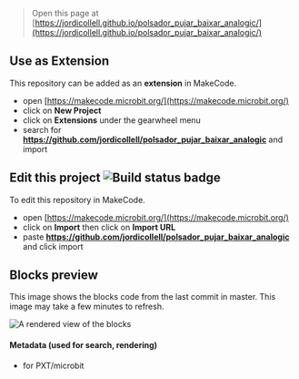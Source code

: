 
> Open this page at [https://jordicollell.github.io/polsador_pujar_baixar_analogic/](https://jordicollell.github.io/polsador_pujar_baixar_analogic/)

## Use as Extension

This repository can be added as an **extension** in MakeCode.

* open [https://makecode.microbit.org/](https://makecode.microbit.org/)
* click on **New Project**
* click on **Extensions** under the gearwheel menu
* search for **https://github.com/jordicollell/polsador_pujar_baixar_analogic** and import

## Edit this project ![Build status badge](https://github.com/jordicollell/polsador_pujar_baixar_analogic/workflows/MakeCode/badge.svg)

To edit this repository in MakeCode.

* open [https://makecode.microbit.org/](https://makecode.microbit.org/)
* click on **Import** then click on **Import URL**
* paste **https://github.com/jordicollell/polsador_pujar_baixar_analogic** and click import

## Blocks preview

This image shows the blocks code from the last commit in master.
This image may take a few minutes to refresh.

![A rendered view of the blocks](https://github.com/jordicollell/polsador_pujar_baixar_analogic/raw/master/.github/makecode/blocks.png)

#### Metadata (used for search, rendering)

* for PXT/microbit
<script src="https://makecode.com/gh-pages-embed.js"></script><script>makeCodeRender("{{ site.makecode.home_url }}", "{{ site.github.owner_name }}/{{ site.github.repository_name }}");</script>
